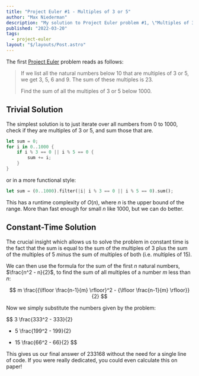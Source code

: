 ```yaml
---
title: "Project Euler #1 - Multiples of 3 or 5"
author: "Max Niederman"
description: "My solution to Project Euler problem #1, \"Multiples of 3 or 5.\""
published: "2022-03-20"
tags:
  - project-euler
layout: "$/layouts/Post.astro"
---
```


The first [Project Euler](https://projecteuler.net/) problem reads as follows:

> If we list all the natural numbers below 10 that are multiples of 3 or 5, we get 3, 5, 6 and 9. The sum of these multiples is 23.
>
> Find the sum of all the multiples of 3 or 5 below 1000.

## Trivial Solution

The simplest solution is to just iterate over all numbers from 0 to 1000, check if they are multiples of 3 or 5, and sum those that are.

```rust
let sum = 0;
for i in 0..1000 {
    if i % 3 == 0 || i % 5 == 0 {
        sum += i;
    }
}
```

or in a more functional style:

```rust
let sum = (0..1000).filter(|i| i % 3 == 0 || i % 5 == 0).sum();
```

This has a runtime complexity of $O(n)$, where $n$ is the upper bound of the range. More than fast enough for small $n$ like 1000, but we can do better.

## Constant-Time Solution

The crucial insight which allows us to solve the problem in constant time is the fact that the sum is equal to the sum of the multiples of 3 plus the sum of the multiples of 5 _minus_ the sum of multiples of both (i.e. multiples of 15).

We can then use the formula for the sum of the first $n$ natural numbers, $\frac{n^2 - n}{2}$, to find the sum of all multiples of a number $m$ less than $n$:

$$
m \frac{{\lfloor \frac{n-1}{m} \rfloor}^2 - {\lfloor \frac{n-1}{m} \rfloor}}{2}
$$

Now we simply substitute the numbers given by the problem:

$$
3 \frac{333^2 - 333}{2}
+ 5 \frac{199^2 - 199}{2}
- 15 \frac{66^2 - 66}{2}
$$

This gives us our final answer of $233168$ without the need for a single line of code. If you were really dedicated, you could even calculate this on paper!
